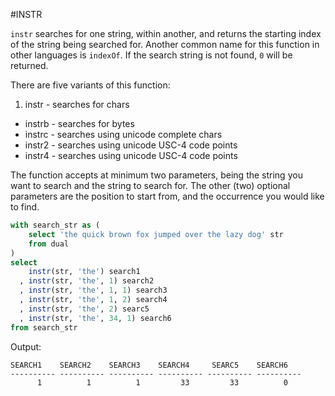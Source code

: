#INSTR

`instr` searches for one string, within another, and returns the starting index of the string being searched for. Another common name for this function in other languages is `indexOf`. If the search string is not found, `0` will be returned.

There are five variants of this function:

1. instr - searches for chars
* instrb - searches for bytes
* instrc - searches using unicode complete chars
* instr2 - searches using unicode USC-4 code points
* instr4 - searches using unicode USC-4 code points

The function accepts at minimum two parameters, being the string you want to search and the string to search for. The other (two) optional parameters are the position to start from, and the occurrence you would like to find.

```sql
with search_str as (
    select 'the quick brown fox jumped over the lazy dog' str
    from dual
)
select
    instr(str, 'the') search1
  , instr(str, 'the', 1) search2
  , instr(str, 'the', 1, 1) search3
  , instr(str, 'the', 1, 2) search4
  , instr(str, 'the', 2) searc5
  , instr(str, 'the', 34, 1) search6
from search_str
```
Output:
```
SEARCH1    SEARCH2    SEARCH3    SEARCH4     SEARC5    SEARCH6
---------- ---------- ---------- ---------- ---------- ----------
      1          1          1         33         33          0
```

